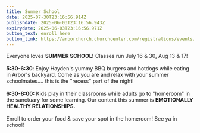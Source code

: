 ```yaml
---
title: Summer School
date: 2025-07-30T23:16:56.914Z
publishdate: 2025-06-03T23:16:56.943Z
expirydate: 2025-06-03T23:16:56.971Z
button_text: enroll here
button_link: https://arborchurch.churchcenter.com/registrations/events/2976465
---
```

Everyone loves **SUMMER SCHOOL!** Classes run July 16 & 30, Aug 13 & 17!\
\
**5:30-6:30**: Enjoy Hayden's yummy BBQ burgers and hotdogs while eating in Arbor's backyard. Come as you are and relax with your summer schoolmates.... this is the "recess" part of the night!\
\
**6:30-8:00:** Kids play in their classrooms while adults go to "homeroom" in the sanctuary for some learning. Our content this summer is **EMOTIONALLY HEALTHY RELATIONSHIPS.**\
\
E﻿nroll to order your food & save your spot in the homeroom! See ya in school!